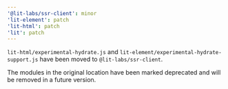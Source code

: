 ```yaml
---
'@lit-labs/ssr-client': minor
'lit-element': patch
'lit-html': patch
'lit': patch
---
```


`lit-html/experimental-hydrate.js` and `lit-element/experimental-hydrate-support.js` have been moved to `@lit-labs/ssr-client`.

The modules in the original location have been marked deprecated and will be removed in a future version.
